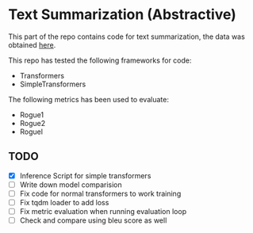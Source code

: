 # Text Summarization (Abstractive)
This part of the repo contains code for text summarization, the data was obtained [here](https://www.kaggle.com/sunnysai12345/news-summary).

This repo has tested the following frameworks for code:
- Transformers
- SimpleTransformers

The following metrics has been used to evaluate:
- Rogue1
- Rogue2
- Roguel

## TODO
- [x] Inference Script for simple transformers
- [ ] Write down model comparision
- [ ] Fix code for normal transformers to work training 
- [ ] Fix tqdm loader to add loss
- [ ] Fix metric evaluation when running evaluation loop
- [ ] Check and compare using bleu score as well